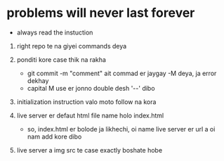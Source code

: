 # problems will never last forever
- always read the instuction

1. right repo te na giyei commands deya

2. ponditi kore case thik na rakha
    - git commit -m "comment" 
    ait commad er jaygay -M deya, ja error dekhay
    - capital M use er jonno double desh '--' dibo

3. initialization instruction valo moto follow na kora

4. live server er defaut html file name holo index.html
    - so, index.html er bolode ja likhechi, oi name live server er url a oi nam add kore dibo

5. live server a img src te case exactly boshate hobe